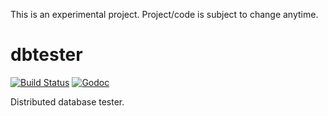 This is an experimental project. Project/code is subject to change anytime.

# dbtester

[![Build Status](https://img.shields.io/travis/coreos/dbtester.svg?style=flat-square)][cistat] [![Godoc](http://img.shields.io/badge/go-documentation-blue.svg?style=flat-square)][dbtester-godoc]

Distributed database tester.

[cistat]: https://travis-ci.org/coreos/dbtester
[dbtester-godoc]: https://godoc.org/github.com/coreos/dbtester
